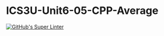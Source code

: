# ICS3U-Unit6-05-CPP-Average

[![GitHub's Super Linter](https://github.com/matthew-meech/ICS3U-Unit6-05-CPP-Averageworkflows/GitHub's%20Super%20Linter/badge.svg)](https://github.com/matthew-meech/ICS3U-Unit6-05-CPP-Averageactions)
